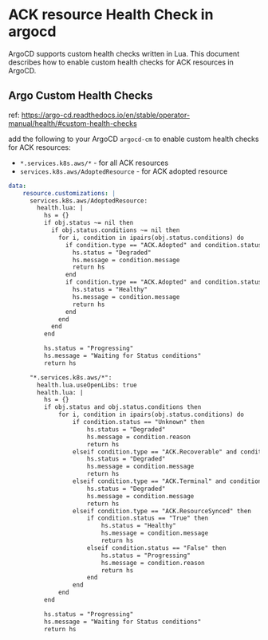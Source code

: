 # ACK resource Health Check in argocd
ArgoCD supports custom health checks written in Lua. 
This document describes how to enable custom health checks for ACK resources in ArgoCD.
## Argo Custom Health Checks
ref: https://argo-cd.readthedocs.io/en/stable/operator-manual/health/#custom-health-checks

add the following to your ArgoCD `argocd-cm` to enable custom health checks for ACK resources:
- `*.services.k8s.aws/*` - for all ACK resources
- `services.k8s.aws/AdoptedResource` - for ACK adopted resource
```yaml
data:
    resource.customizations: |
      services.k8s.aws/AdoptedResource:
        health.lua: |
          hs = {}
          if obj.status ~= nil then
            if obj.status.conditions ~= nil then
              for i, condition in ipairs(obj.status.conditions) do
                if condition.type == "ACK.Adopted" and condition.status == "False" then
                  hs.status = "Degraded"
                  hs.message = condition.message
                  return hs
                end
                if condition.type == "ACK.Adopted" and condition.status == "True" then
                  hs.status = "Healthy"
                  hs.message = condition.message
                  return hs
                end
              end
            end
          end

          hs.status = "Progressing"
          hs.message = "Waiting for Status conditions"
          return hs

      "*.services.k8s.aws/*":
        health.lua.useOpenLibs: true
        health.lua: |
          hs = {}
          if obj.status and obj.status.conditions then
              for i, condition in ipairs(obj.status.conditions) do
                  if condition.status == "Unknown" then
                      hs.status = "Degraded"
                      hs.message = condition.reason
                      return hs
                  elseif condition.type == "ACK.Recoverable" and condition.status == "True" then
                      hs.status = "Degraded"
                      hs.message = condition.message
                      return hs
                  elseif condition.type == "ACK.Terminal" and condition.status == "True" then
                      hs.status = "Degraded"
                      hs.message = condition.message
                      return hs
                  elseif condition.type == "ACK.ResourceSynced" then
                      if condition.status == "True" then
                          hs.status = "Healthy"
                          hs.message = condition.message
                          return hs
                      elseif condition.status == "False" then
                          hs.status = "Progressing"
                          hs.message = condition.reason
                          return hs
                      end
                  end
              end
          end

          hs.status = "Progressing"
          hs.message = "Waiting for Status conditions"
          return hs
```